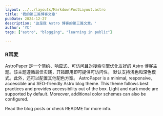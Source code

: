 ```yaml
---
layout: ../../layouts/MarkdownPostLayout.astro
title: '我的第三篇博客文章'
pubDate: 2024-12-27
description: '这是我 Astro 博客的第三篇文章。'
author: 'YC'
tags: ["astro", "blogging", "learning in public"]

---
```

### R耳麦
AstroPaper 是一个简约、响应式、可访问且对搜索引擎优化友好的 Astro 博客主题。该主题遵循最佳实践，开箱即用即可提供可访问性。 默认支持浅色和深色模式。此外，还可以配置其他配色方案。 AstroPaper is a minimal, responsive, accessible and SEO-friendly Astro blog theme. This theme follows best practices and provides accessibility out of the box. Light and dark mode are supported by default. Moreover, additional color schemes can also be configured.

Read the blog posts or check README for more info.